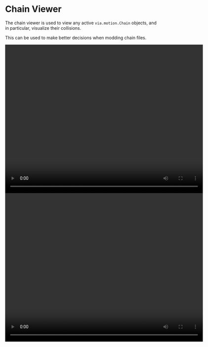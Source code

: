 # Chain Viewer

The chain viewer is used to view any active `via.motion.Chain` objects, and in particular, visualize their collisions. 

This can be used to make better decisions when modding chain files.

<video width="640" height="480" controls>
<source src="https://user-images.githubusercontent.com/2909949/176352416-8beb0d3a-27b6-4895-b05e-9536b14400b2.mp4" type="video/mp4">
</video>

<video width="640" height="480" controls>
<source src="https://user-images.githubusercontent.com/2909949/176352654-099fffe0-b7b6-41ec-9919-0fb588b97897.mp4" type="video/mp4">
</video>

